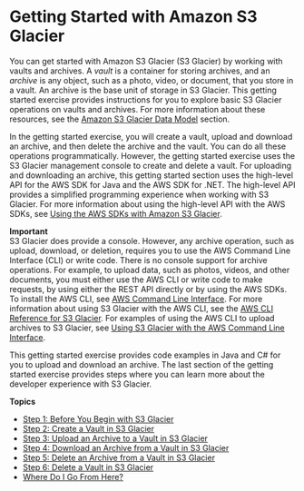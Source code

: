# Getting Started with Amazon S3 Glacier<a name="amazon-glacier-getting-started"></a>

You can get started with Amazon S3 Glacier \(S3 Glacier\) by working with vaults and archives\. A *vault* is a container for storing archives, and an *archive* is any object, such as a photo, video, or document, that you store in a vault\. An archive is the base unit of storage in S3 Glacier\. This getting started exercise provides instructions for you to explore basic S3 Glacier operations on vaults and archives\. For more information about these resources, see the [Amazon S3 Glacier Data Model](amazon-glacier-data-model.md) section\. 

In the getting started exercise, you will create a vault, upload and download an archive, and then delete the archive and the vault\. You can do all these operations programmatically\. However, the getting started exercise uses the S3 Glacier management console to create and delete a vault\. For uploading and downloading an archive, this getting started section uses the high\-level API for the AWS SDK for Java and the AWS SDK for \.NET\. The high\-level API provides a simplified programming experience when working with S3 Glacier\. For more information about using the high\-level API with the AWS SDKs, see [Using the AWS SDKs with Amazon S3 Glacier](using-aws-sdk.md)\.

 

**Important**  
S3 Glacier does provide a console\. However, any archive operation, such as upload, download, or deletion, requires you to use the AWS Command Line Interface \(CLI\) or write code\. There is no console support for archive operations\. For example, to upload data, such as photos, videos, and other documents, you must either use the AWS CLI or write code to make requests, by using either the REST API directly or by using the AWS SDKs\.   
To install the AWS CLI, see [AWS Command Line Interface](http://aws.amazon.com/cli/)\. For more information about using S3 Glacier with the AWS CLI, see the [AWS CLI Reference for S3 Glacier](http://docs.aws.amazon.com/cli/latest/reference/glacier/index.html)\. For examples of using the AWS CLI to upload archives to S3 Glacier, see [Using S3 Glacier with the AWS Command Line Interface](http://docs.aws.amazon.com/cli/latest/userguide/cli-using-glacier.html)\. 

This getting started exercise provides code examples in Java and C\# for you to upload and download an archive\. The last section of the getting started exercise provides steps where you can learn more about the developer experience with S3 Glacier\.

**Topics**
+ [Step 1: Before You Begin with S3 Glacier](getting-started-before-you-begin.md)
+ [Step 2: Create a Vault in S3 Glacier](getting-started-create-vault.md)
+ [Step 3: Upload an Archive to a Vault in S3 Glacier](getting-started-upload-archive.md)
+ [Step 4: Download an Archive from a Vault in S3 Glacier](getting-started-download-archive.md)
+ [Step 5: Delete an Archive from a Vault in S3 Glacier](getting-started-delete-archive.md)
+ [Step 6: Delete a Vault in S3 Glacier](getting-started-delete-vault.md)
+ [Where Do I Go From Here?](getting-started-where-do-i-go-next.md)